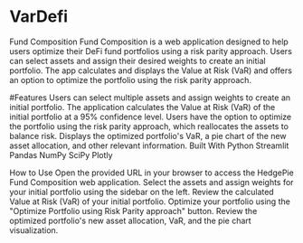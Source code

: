 # VarDefi
 Fund Composition
 Fund Composition is a web application designed to help users optimize their DeFi fund portfolios using a risk parity approach. Users can select assets and assign their desired weights to create an initial portfolio. The app calculates and displays the Value at Risk (VaR) and offers an option to optimize the portfolio using the risk parity approach.

#Features
Users can select multiple assets and assign weights to create an initial portfolio.
The application calculates the Value at Risk (VaR) of the initial portfolio at a 95% confidence level.
Users have the option to optimize the portfolio using the risk parity approach, which reallocates the assets to balance risk.
Displays the optimized portfolio's VaR, a pie chart of the new asset allocation, and other relevant information.
Built With
Python
Streamlit
Pandas
NumPy
SciPy
Plotly

How to Use
Open the provided URL in your browser to access the HedgePie Fund Composition web application.
Select the assets and assign weights for your initial portfolio using the sidebar on the left.
Review the calculated Value at Risk (VaR) of your initial portfolio.
Optimize your portfolio using the "Optimize Portfolio using Risk Parity approach" button.
Review the optimized portfolio's new asset allocation, VaR, and the pie chart visualization.
